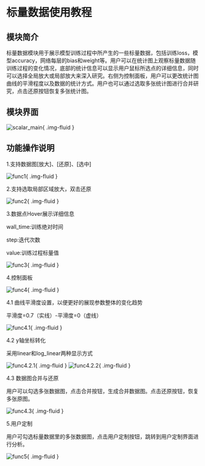 # 标量数据使用教程

## 模块简介
标量数据模块用于展示模型训练过程中所产生的一些标量数据，包括训练loss，模型accuracy，网络每层的bias和weight等。用户可以在统计图上观察标量数据随训练过程的变化情况，底部的统计信息可以显示用户鼠标所选点的详细信息，同时可以选择全局放大或局部放大来深入研究。右侧为控制面板，用户可以更改统计图曲线的平滑程度以及数据的统计方式。用户也可以通过选取多张统计图进行合并研究，点击还原按钮恢复多张统计图。

## 模块界面


![scalar_main](./images/scalar/scalar_main.png){ .img-fluid }


## 功能操作说明
1.支持数据图[放大]、[还原]、[选中]


![func1](./images/scalar/func1.png){ .img-fluid }



2.支持选取局部区域放大，双击还原


![func2](./images/scalar/func2.gif){ .img-fluid }


3.数据点Hover展示详细信息

wall_time:训练绝对时间


step:迭代次数


value:训练过程标量值


![func3](./images/scalar/func3.png){ .img-fluid }


4.控制面板


![func4](./images/scalar/func4.png){ .img-fluid }


4.1 曲线平滑度设置，以便更好的展现参数整体的变化趋势


平滑度=0.7（实线）-平滑度=0（虚线）


![func4.1](./images/scalar/func4_1.png){ .img-fluid }


4.2 y轴坐标转化


采用linear和log_linear两种显示方式


![func4.2.1](./images/scalar/func4_2_1.png){ .img-fluid }
![func4.2.2](./images/scalar/func4_2_2.png){ .img-fluid }



4.3 数据图合并与还原


用户可以勾选多张数据图，点击合并按钮，生成合并数据图。点击还原按钮，恢复多张原图。


![func4.3](./images/scalar/func4_3.gif){ .img-fluid }


5.用户定制


用户可勾选标量数据里的多张数据图，点击用户定制按钮，跳转到用户定制界面进行分析。


![func5](./images/scalar/func5.gif){ .img-fluid }

